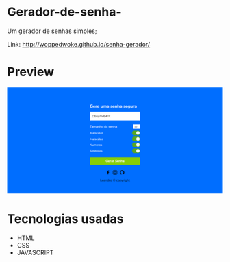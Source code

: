 # Gerador-de-senha-
Um gerador de senhas simples;  

Link: http://woppedwoke.github.io/senha-gerador/

# Preview
<img src="img/previ.png" alt="">

# Tecnologias usadas
<ul>
  <li>HTML</li>
  <li>CSS</li>
  <li>JAVASCRIPT</li>
</ul>
